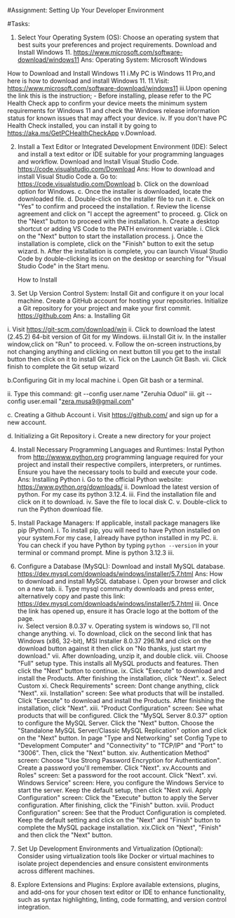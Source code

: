 #Assignment: Setting Up Your Developer Environment

#Tasks:

1. Select Your Operating System (OS):
   Choose an operating system that best suits your preferences and project requirements. Download and Install Windows 11. https://www.microsoft.com/software-download/windows11
Ans: 
Operating System: Microsoft Windows

How to Download and Install Windows 11
i.My PC is Windows 11 Pro,and here is how to download and install Windows 11.
11.Visit: https://www.microsoft.com/software-download/windows11
iii.Upon opening the link this is the instruction; - Before installing, please refer to the PC Health Check app to confirm your device meets the minimum system requirements for
Windows 11 and check the Windows release information status for known issues that may affect your device.
iv. If you don't have PC Health Check installed, you can install it by going to https://aka.ms/GetPCHealthCheckApp 
v.Download.

2. Install a Text Editor or Integrated Development Environment (IDE):
   Select and install a text editor or IDE suitable for your programming languages and workflow. Download and Install Visual Studio Code. https://code.visualstudio.com/Download
   Ans:
   How to download and install Visual Studio Code
   a. Go to: https://code.visualstudio.com/Download
   b. Click on the download option for Windows.
   c. Once the installer is downloaded, locate the downloaded file.
   d. Double-click on the installer file to run it.
   e. Click on "Yes" to confirm and proceed the installation.
   f. Review the license agreement and click on "I accept the agreement" to proceed.
   g. Click on the "Next" button to proceed with the installation.
   h. Create a desktop shortcut or adding VS Code to the PATH environment variable.
   i. Click on the "Next" button to start the installation process.
   j. Once the installation is complete, click on the "Finish" button to exit the setup wizard.
   h. After the installation is complete, you can launch Visual Studio Code by double-clicking its icon on the desktop or searching for "Visual Studio Code" in the Start menu.
   <img src>

   How to Install
3. Set Up Version Control System:
   Install Git and configure it on your local machine. Create a GitHub account for hosting your repositories. Initialize a Git repository for your project and make your first commit. https://github.com
Ans:
a. Installing Git

i. Visit https://git-scm.com/download/win 
ii. Click to download the latest (2.45.2) 64-bit version of Git for my Windows.
iii.Install Git
iv. In the installer window,click on "Run" to proceed. 
v. Follow the on-screen instructions,by not changing anything and clicking on next button till you get to the install button then click on it to install Git.
vi. Tick on the Launch Git Bash.
vii. Click finish to complete the Git setup wizard

b.Configuring Git in my local machine
i. Open Git bash or a terminal.
<!-- Type this command: git --version (to check the Git version, in my case it has rendered: git version 2.45.2.windows.1) -->
ii. Type this command: git --config user.name "Zeruhia Oduol"
iii. git --config user.email "zera.musa9@gmail.com"
 
c. Creating a Github Account
i. Visit https://github.com/ and sign up for a new account.

d. Initializing a Git Repository
i. Create a new directory for your project 

4. Install Necessary Programming Languages and Runtimes:
  Instal Python from http://wwww.python.org programming language required for your project and install their respective compilers, interpreters, or runtimes. Ensure you have the necessary tools to build and execute your code.
  Ans:
  Installing Python
  i. Go to the official Python website: https://www.python.org/downloads/
  ii. Download the latest version of python. For my case its python 3.12.4.
  iii. Find the installation file and click on it to download.
  iv. Save the file to local disk C.
  v. Double-click to run the Python download file.

5. Install Package Managers:
   If applicable, install package managers like pip (Python).
   i. To install pip, you will need to have Python installed on your system.For my case, I already have python installed in my PC.
   ii. You can check if you have Python by typing `python --version` in your terminal or command prompt. Mine is python 3.12.3
   iii. 

6. Configure a Database (MySQL):
   Download and install MySQL database. https://dev.mysql.com/downloads/windows/installer/5.7.html
   Ans:
   How to download and install MySQL database
   i. Open your browser and click on a new tab.
   ii. Type mysql community downloads and press enter, alternatively copy and paste this link: https://dev.mysql.com/downloads/windows/installer/5.7.html
   iii. Once the link has opened up, ensure it has Oracle logo at the bottom of the page.  
   iv. Select version 8.0.37
   v. Operating system is windows so, I'll not change anything.
   vi. To download, click on the second link that has Windows (x86, 32-bit), MSI Installer	8.0.37	296.1M	and click on the download button against it then click on "No thanks, just start my download."
   vii. After downloading, unzip it, and double click.
   viii. Choose "Full" setup type. This installs all MySQL products and features. Then click the "Next" button to continue.
   ix. Click "Execute" to download and install the Products. After finishing the installation, click "Next".
   x. Select Custom
   xi. Check Requirements" screen: Dont change anything, click "Next".
   xii. Installation" screen: See what products that will be installed. Click "Execute" to download and install the Products. After finishing the installation, click "Next".
   xiii. "Product Configuration" screen: See what products that will be configured. Click the "MySQL Server 8.0.37" option to configure the MySQL Server. Click the "Next" button. Choose the "Standalone MySQL Server/Classic MySQL Replication" option and click on the "Next" button. In page  "Type and Networking" set Config Type to "Development Computer" and "Connectivity" to "TCP/IP" and "Port" to "3006". Then, click the "Next" button.
   xiv. Authentication Method" screen: Choose "Use Strong Password Encryption for Authentication". Create a password you'll remember. Click "Next".
   xv.Accounts and Roles" screen: Set a password for the root account. Click "Next".
   xvi. Windows Service" screen: Here, you configure the Windows Service to start the server. Keep the default setup, then click "Next
   xvii. Apply Configuration" screen: Click the "Execute" button to apply the Server configuration. After finishing, click the "Finish" button.
   xviii. Product Configuration" screen: See that the Product Configuration is completed. Keep the default setting and click on the "Next" and "Finish" button to complete the MySQL package installation.
   xix.Click on "Next", "Finish" and then click the "Next" button.



7. Set Up Development Environments and Virtualization (Optional):
   Consider using virtualization tools like Docker or virtual machines to isolate project dependencies and ensure consistent environments across different machines.

8. Explore Extensions and Plugins:
   Explore available extensions, plugins, and add-ons for your chosen text editor or IDE to enhance functionality, such as syntax highlighting, linting, code formatting, and version control integration.





